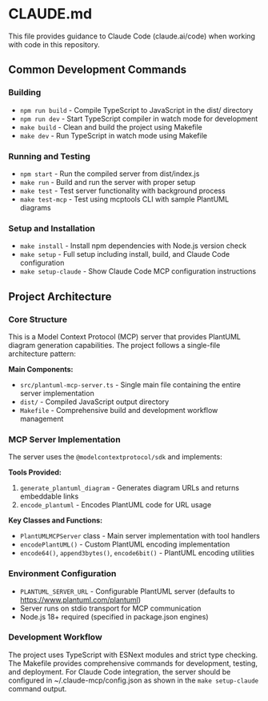 # CLAUDE.md

This file provides guidance to Claude Code (claude.ai/code) when working with code in this repository.

## Common Development Commands

### Building
- `npm run build` - Compile TypeScript to JavaScript in the dist/ directory
- `npm run dev` - Start TypeScript compiler in watch mode for development
- `make build` - Clean and build the project using Makefile
- `make dev` - Run TypeScript in watch mode using Makefile

### Running and Testing
- `npm start` - Run the compiled server from dist/index.js
- `make run` - Build and run the server with proper setup
- `make test` - Test server functionality with background process
- `make test-mcp` - Test using mcptools CLI with sample PlantUML diagrams

### Setup and Installation
- `make install` - Install npm dependencies with Node.js version check
- `make setup` - Full setup including install, build, and Claude Code configuration
- `make setup-claude` - Show Claude Code MCP configuration instructions

## Project Architecture

### Core Structure
This is a Model Context Protocol (MCP) server that provides PlantUML diagram generation capabilities. The project follows a single-file architecture pattern:

**Main Components:**
- `src/plantuml-mcp-server.ts` - Single main file containing the entire server implementation
- `dist/` - Compiled JavaScript output directory
- `Makefile` - Comprehensive build and development workflow management

### MCP Server Implementation
The server uses the `@modelcontextprotocol/sdk` and implements:

**Tools Provided:**
1. `generate_plantuml_diagram` - Generates diagram URLs and returns embeddable links
2. `encode_plantuml` - Encodes PlantUML code for URL usage

**Key Classes and Functions:**
- `PlantUMLMCPServer` class - Main server implementation with tool handlers
- `encodePlantUML()` - Custom PlantUML encoding implementation
- `encode64()`, `append3bytes()`, `encode6bit()` - PlantUML encoding utilities

### Environment Configuration
- `PLANTUML_SERVER_URL` - Configurable PlantUML server (defaults to https://www.plantuml.com/plantuml)
- Server runs on stdio transport for MCP communication
- Node.js 18+ required (specified in package.json engines)

### Development Workflow
The project uses TypeScript with ESNext modules and strict type checking. The Makefile provides comprehensive commands for development, testing, and deployment. For Claude Code integration, the server should be configured in ~/.claude-mcp/config.json as shown in the `make setup-claude` command output.